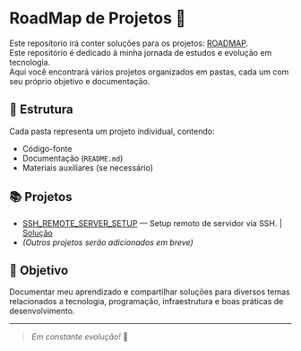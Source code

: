 # RoadMap de Projetos 🚀
Este reposítorio irá conter soluções para os projetos: [ROADMAP](https://roadmap.sh/devops).<br>
Este repositório é dedicado à minha jornada de estudos e evolução em tecnologia.  
Aqui você encontrará vários projetos organizados em pastas, cada um com seu próprio objetivo e documentação.

## 📂 Estrutura
Cada pasta representa um projeto individual, contendo:
- Código-fonte
- Documentação (`README.md`)
- Materiais auxiliares (se necessário)

## 📚 Projetos
- [SSH_REMOTE_SERVER_SETUP](./SSH_REMOTE_SERVER_SETUP/) — Setup remoto de servidor via SSH. | [Solução](https://roadmap.sh/projects/ssh-remote-server-setup)
- *(Outros projetos serão adicionados em breve)*

## 🎯 Objetivo
Documentar meu aprendizado e compartilhar soluções para diversos temas relacionados a tecnologia, programação, infraestrutura e boas práticas de desenvolvimento.

---

> *Em constante evolução!* 🚀
